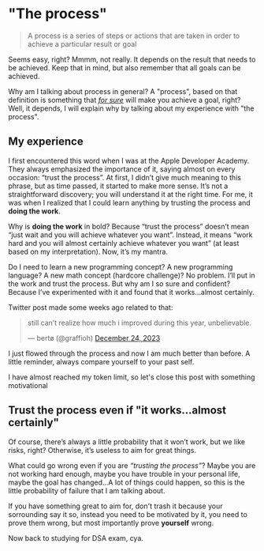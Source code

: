 <!-- ---
layout: post
title: "The process"
tags: [tech, personal-improvement]
date: 2024-01-12 00:00:00
og_image: https://images.nightcafe.studio/jobs/PwSQPN4k32Wgu6g9cEEn/PwSQPN4k32Wgu6g9cEEn_2x.jpg?tr=w-1600,c-at_max
image: https://images.nightcafe.studio/jobs/PwSQPN4k32Wgu6g9cEEn/PwSQPN4k32Wgu6g9cEEn_2x.jpg?tr=w-1600,c-at_max
--- -->

# "The process"

> A process is a series of steps or actions that are taken in order to achieve a particular result or goal

Seems easy, right? Mmmm, not really. It depends on the result that needs to be achieved. Keep that in mind, but also remember that all goals can be achieved.

Why am I talking about process in general? A "process", based on that definition is something that _<u>for sure</u>_ will make you achieve a goal, right? Well, it depends, I will explain why by talking about my experience with "the process".

## My experience

I first encountered this word when I was at the Apple Developer Academy. They always emphasized the importance of it, saying almost on every occasion: “trust the process”.
At first, I didn’t give much meaning to this phrase, but as time passed, it started to make more sense.
It’s not a straightforward discovery; you will understand it at the right time. For me, it was when I realized that I could learn anything by trusting the process and **doing the work**.

Why is **doing the work** in bold? Because “trust the process” doesn’t mean “just wait and you will achieve whatever you want”. Instead, it means “work hard and you will almost certainly achieve whatever you want” (at least based on my interpretation). Now, it’s my mantra.

Do I need to learn a new programming concept? A new programming language? A new math concept (hardcore challenge)? No problem. I’ll put in the work and trust the process. But why am I so sure and confident? Because I’ve experimented with it and found that it works...almost certainly.

Twitter post made some weeks ago related to that:

<blockquote class="twitter-tweet"><p lang="en" dir="ltr" data-theme="dark">still can’t realize how much i improved during this year, unbelievable.</p>&mdash; bertø (@graffioh) <a href="https://twitter.com/graffioh/status/1738992218797486248?ref_src=twsrc%5Etfw">December 24, 2023</a></blockquote> <script async src="https://platform.twitter.com/widgets.js" charset="utf-8"></script>

I just flowed through the process and now I am much better than before. A little reminder, always compare yourself to your past self.

I have almost reached my token limit, so let's close this post with something motivational

## Trust the process even if "it works...almost certainly"

Of course, there’s always a little probability that it won’t work, but we like risks, right? Otherwise, it’s useless to aim for great things.

What could go wrong even if you are _“trusting the process”_? Maybe you are not working hard enough, maybe you have trouble in your personal life, maybe the goal has changed…A lot of things could happen, so this is the little probability of failure that I am talking about.

If you have something great to aim for, don't trash it because your sorrounding say it so, instead you need to be motivated by it, you need to prove them wrong, but most importantly prove **yourself** wrong.

Now back to studying for DSA exam, cya.
